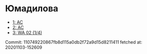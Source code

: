 # Юмадилова
- [1: AC](1.md)
- [2: AC](2.md)
- [3: WA 02 (1/4)](3.md)

Commit: 110749220867fb8d115a0db2f72a9d15d8211411
 fetched at: 20201103-152609
